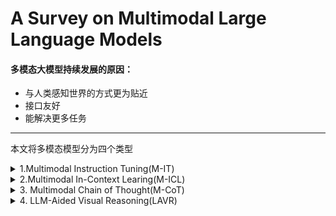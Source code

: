 # A Survey on Multimodal Large Language Models
#### 多模态大模型持续发展的原因：
- 与人类感知世界的方式更为贴近
- 接口友好
- 能解决更多任务

------


本文将多模态模型分为四个类型
<details><summary>1.Multimodal Instruction Tuning(M-IT)</summary>

![这是图片](https://github.com/jiayuchennlp/reading_papers/blob/main/%E5%A4%9A%E6%A8%A1%E6%80%81/pictures/1.png "Instruct tuning")


- 数据如何收集
    - **Benchmark Adaptation**
        - 通常描述较为简单
            - 解决方法一： 修改instruct。把简单的短句或短语改写成句子或文章
            - 解决方法二： 通过chatgpt扩展答案的长度，
        - 与真实应用场景差距较大， 改进方法：self-instruction
    - **Self-Instruction**
        - 少量人工标注的例子
        - 驱动LLMs产生更多的数据
        - LLaVA扩展self-instruction到多模态领域
            - LLaVA-Instruct-150k DATASET
            - MiniGPT-4, ChatBridge, GPT4Tools, DetGPT
    - **Hybrid Composition**
        - 上述两种方式混合
- 模态之间的bridge如何搭建
    - 语言大模型只有文本的建模能力，强行加入图像信息进行end-to-end可能引发灾难性遗忘
    - 解决方法之一：加入visual encoder，在文本和图像之间搭建一个桥梁（interface）
    - **Learnable Interface**
        - frozen LLM
        - LLavA: 简单的线性层, peft版：LLaMA-Adapter
        - MedVInTTE: two-layer multilayer perceptron
        - LaVIN： mixtrue-of-modality adapter
    - **Expert Model**
        - convert multimodal inpurs into languages without training
        - 例如VideoChat-Text:
        - 不够灵活，容易导致信息遗漏
- 如何评估MMLM
    - Closed-set
        - zero-shot & finetune
    - Open-set
        - 标准：manual scoring, GPT scoring, and case study

</details>

<details><summary>2.Multimodal In-Context Learing(M-ICL)</summary>


主要用途

1. solving various visual reasoning tasks
2. teaching LLMs to use external tools
</details>

<details><summary> 3. Multimodal Chain of Thought(M-CoT)</summary>


1. 模态壁垒
    1. **Learnable Interface**
        1. CoT-PT
        2. Multimodal-CoT
    2. **Expert Model**
2. 学习范式（learning paradigms)
    1. finetune
    2. training-free few-shot
    3. training-free zero-shot
    
    待阅读： CoT-PT, Multimodal-CoT
    
3. chain configuration
    1. adaptive and pre-defined
4. Generative Patterns
    1. infulling-based pattern????
    2. predicting-based pattern??????
</details>

<details><summary>  4. LLM-Aided Visual Reasoning(LAVR)</summary>


1. 启发： tool-augemented LLMs
2. 优点：
    1. Strong generalization abilities.
    2. Emergent abilities.
    3. Better interactivity and control.
3. training paradigms
    1. training-free
    2. fine-tune
4. LLMs的作用
    1. as Controller
    2. as Decision Maker
    3. as Semantics Refiner
</details>

